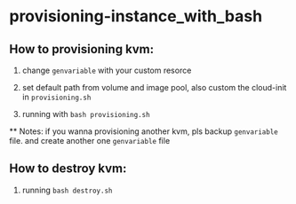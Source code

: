 # provisioning-instance_with_bash

## How to provisioning kvm:

1. change `genvariable` with your custom resorce

2. set default path from volume and image pool, also custom the cloud-init in `provisioning.sh`

3. running with `bash provisioning.sh`


** Notes: if you wanna provisioning another kvm, pls backup `genvariable` file. and create another one `genvariable` file

## How to destroy kvm:

1. running `bash destroy.sh`
